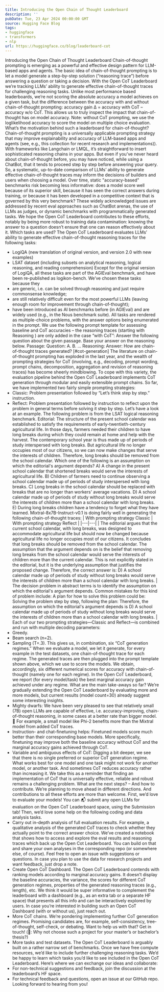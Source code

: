 ```yaml
---
title: Introducing the Open Chain of Thought Leaderboard
description: ''
pubDate: Tue, 23 Apr 2024 00:00:00 GMT
source: Hugging Face Blog
tags:
- huggingface
- transformers
- nlp
url: https://huggingface.co/blog/leaderboard-cot
---
```


Introducing the Open Chain of Thought Leaderboard
Chain-of-thought prompting is emerging as a powerful and effective design pattern for LLM-based apps and agents. The basic idea of chain-of-thought prompting is to let a model generate a step-by-step solution (“reasoning trace”) before answering a question or taking a decision. With the Open CoT Leaderboard we’re tracking LLMs’ ability to generate effective chain-of-thought traces for challenging reasoning tasks.
Unlike most performance based leaderboards, we’re not scoring the absolute accuracy a model achieves on a given task, but the difference between the accuracy with and without chain-of-thought prompting:
accuracy gain Δ = accuracy with CoT – accuracy w/o CoT.
This allows us to truly inspect the impact that chain-of-thought has on model accuracy.
Note: without CoT prompting, we use the loglikelihood accuracy to score the model on multiple choice evaluation.
What’s the motivation behind such a leaderboard for chain-of-thought?
Chain-of-thought prompting is a universally applicable prompting strategy that may improve explainability and accuracy of LLM-based apps and agents (see, e.g., this collection for recent research and implementations)). With frameworks like Langchain or LMQL, it’s straightforward to insert sophisticated reasoning chains in your apps. But even if you’ve never heard about chain-of-thought before, you may have noticed, while using a ChatBot, that it tends to proceed step by step before answering your query. So, a systematic, up-to-date comparison of LLMs’ ability to generate effective chain-of-thought traces may inform the decisions of builders and users when choosing a model.
Over time, static "accuracy-based" benchmarks risk becoming less informative: does a model score well because of its superior skill, because it has seen the correct answers during training, or because it has been developed in a competitive context that is governed by this very benchmark? These widely acknowledged issues are addressed by recent eval approaches such as ChatBot arenas, the use of LLMs as judges, or dynamic benchmarks with programmatically generated tasks. We hope the Open CoT Leaderboard contributes to these efforts, notably by being more robust to training data contamination: knowing the answer to a question doesn’t ensure that one can reason effectively about it.
Which tasks are used?
The Open CoT Leaderboard evaluates LLMs’ ability to generate effective chain-of-thought reasoning traces for the following tasks:
- LogiQA (new translation of original version, and version 2.0 with new examples)
- LSAT dataset (including subsets on analytical reasoning, logical reasoning, and reading comprehension)
Except for the original version of LogiQA, all these tasks are part of the AGIEval benchmark, and have been re-published as logikon-bench.
We’ve chosen these tasks because they
- are generic, i.e. can be solved through reasoning and just require commonsense knowledge;
- are still relatively difficult even for the most powerful LLMs (leaving enough room for improvement through chain-of-thought);
- have been introduced as AI benchmarks before (in AGIEval) and are widely used (e.g., in the Nous benchmark suite).
All tasks are rendered as multiple-choice problems, with the answer options being enumerated in the prompt.
We use the following prompt template for assessing baseline and CoT accuracies – the reasoning traces (starting with Reasoning
) are only added in the case “with CoT”:
Answer the following question about the given passage. Base your answer on the reasoning below.
Passage: <passage>
Question: <question>
A. <choice1>
B. <choice2>
…
Reasoning: <reasoning>
Answer:
How are chain-of-thought traces generated?
[#cot-generation]
The literature on chain-of-thought prompting has exploded in the last year, and the wealth of prompting strategies for CoT (involving, e.g., decoding, prompt wording, prompt chains, decomposition, aggregation and revision of reasoning traces) has become sheerly mindblowing.
To cope with this variety, the evaluation pipeline behind the Open CoT Leaderboard implements CoT generation through modular and easily extensible prompt chains. So far, we have implemented two fairly simple prompting strategies:
- Classic: Problem presentation followed by “Let’s think step by step.” instruction.
- Reflect: Problem presentation followed by instruction to reflect upon the problem in general terms before solving it step by step.
Let’s have a look at an example. The following problem is from the LSAT logical reasoning benchmark.
Editorial: The structure of the present school calendar was established to satisfy the requirements of early-twentieth-century agricultural life. In those days, farmers needed their children to have long breaks during which they could remain at home and help with the harvest. The contemporary school year is thus made up of periods of study interspersed with long breaks. But agricultural life no longer occupies most of our citizens, so we can now make changes that serve the interests of children. Therefore, long breaks should be removed from the school calendar.
Which one of the following is an assumption on which the editorial's argument depends?
A) A change in the present school calendar that shortened breaks would serve the interests of agricultural life.
B) Children of farmers need to continue observing a school calendar made up of periods of study interspersed with long breaks.
C) Long breaks in the school calendar should be replaced with breaks that are no longer than workers' average vacations.
D) A school calendar made up of periods of study without long breaks would serve the interests of children more than a school calendar with long breaks.
E) During long breaks children have a tendency to forget what they have learned.
Mixtral-8x7B-Instruct-v0.1 is doing fairly well in generating the following chain-of-thought traces:
| With prompting strategy Classic | With prompting strategy Reflect |
|---|---|
| The editorial argues that the current school calendar, with long breaks, was designed to accommodate agricultural life but should now be changed because agricultural life no longer occupies most of our citizens. It concludes that long breaks should be removed from the school calendar.
The assumption that the argument depends on is the belief that removing long breaks from the school calendar would serve the interests of children more than the current calendar. This is not explicitly stated in the editorial, but it is the underlying assumption that justifies the proposed change. Therefore, the correct answer is: D) A school calendar made up of periods of study without long breaks would serve the interests of children more than a school calendar with long breaks. |
The decision problem in abstract terms is to identify the assumption on which the editorial's argument depends.
Common mistakes for this kind of problem include:
A plan for how to solve this problem could be:
Solving the problem step by step, following the plan:
Therefore, the assumption on which the editorial's argument depends is D) A school calendar made up of periods of study without long breaks would serve the interests of children more than a school calendar with long breaks. |
Each of our two prompting strategies—Classic and Reflect—is combined and run with multiple decoding parameters:
- Greedy.
- Beam search (n=2).
- Sampling (T=.3).
This gives us, in combination, six “CoT generation regimes.” When we evaluate a model, we let it generate, for every example in the test datasets, one chain-of-thought trace for each regime. The generated traces are then plugged into the prompt template shown above, which we use to score the models. We obtain, accordingly, six different numerical scores for accuracy with chain-of-thought (namely one for each regime). In the Open CoT Leaderboard, we report (for every model/task) the best marginal accuracy gain achieved under any regime.
What are the main take-aways so far?
We’re gradually extending the Open CoT Leaderboard by evaluating more and more models, but current results (model count=30) already suggest some interesting insights.
- Mighty dwarfs: We have been very pleased to see that relatively small (7B) open LLMs are capable of effective, i.e. accuracy-improving, chain-of-thought reasoning, in some cases at a better rate than bigger model. 🎉 For example, a small model like Phi-2 benefits more than the Mixtral model from added CoT traces.
- Instruction- and chat-finetuning helps: Finetuned models score much better than their corresponding base models. More specifically, finetuning may improve both the baseline accuracy without CoT and the marginal accuracy gains achieved through CoT.
- Variable and ambiguous effects of CoT: Digging a bit deeper, we see that there is no single preferred or superior CoT generation regime. What works best for one model and one task might not work for another model, or another task. And sometimes CoT reduces accuracy rather than increasing it. We take this as a reminder that finding an implementation of CoT that is universally effective, reliable and robust remains a challenging problem.
What are the next steps? – And how to contribute.
We’re planning to move ahead in different directions. And contributions to all these efforts are more than welcome.
First, we’d love to evaluate your models! You can 📬 submit any open LLMs for evaluation on the Open CoT Leaderboard space, using the Submission tab!
Then, we’d love some help on the following coding and data analysis tasks.
- Carry out in-depth analysis of full evaluation results. For example, a qualitative analysis of the generated CoT traces to check whether they actually point to the correct answer choice. We’ve created a notebook that shows how to access and explore the eval results and reasoning traces which back up the Open Cot Leaderboard. You can build on that and share your own analyses in the corresponding repo (or somewhere else, of course). Feel free to open an issue with suggestions or questions. In case you plan to use the data for research projects and want feedback, just drop a note.
- Create Open CoT Dashboard. The Open CoT Leaderboard contends with ranking models according to marginal accuracy gains. It doesn’t display the baseline accuracies, the variance, the scores for different CoT generation regimes, properties of the generated reasoning traces (e.g., length), etc. We think it would be super informative to complement the leaderboard with a dashboard (e.g., as an extra tab or a separate HF space) that presents all this info and can be interactively explored by users. In case you’re interested in building such an Open CoT Dashboard (with or without us), just reach out.
- More CoT chains. We’re pondering implementing further CoT generation regimes. Promising candidates are, for example, self-consistency, tree-of-thought, self-check, or debating. Want to help us with that? Get in touch! (🤫: Why not choose such a project for your master’s or bachelor’s thesis?)
- More tasks and test datasets. The Open CoT Leaderboard is arguably built on a rather narrow set of benchmarks. Once we have free compute resources, we’d like to include further challenging reasoning tasks. We’d be happy to learn which tasks you’d like to see included in the Open CoT Leaderboard.
Here’s where we can exchange our ideas and collaborate:
- For non-technical suggestions and feedback, join the discussion at the leaderboard’s HF space.
- For technical feedback and questions, open an issue at our GitHub repo.
Looking forward to hearing from you!